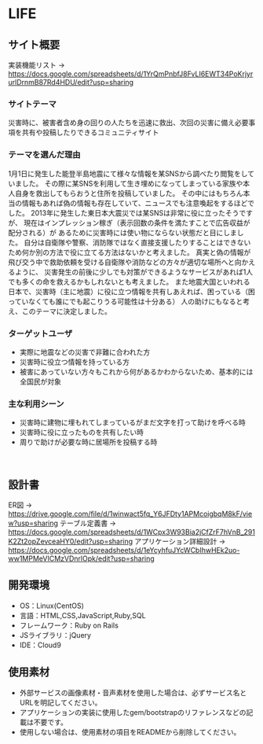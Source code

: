 # LIFE

## サイト概要
実装機能リスト → https://docs.google.com/spreadsheets/d/1YrQmPnbfJ8FvLI6EWT34PoKrjyrurlDrnmB87Rd4HDU/edit?usp=sharing

### サイトテーマ
災害時に、被害者含め身の回りの人たちを迅速に救出、次回の災害に備え必要事項を共有や投稿したりできるコミュニティサイト

### テーマを選んだ理由
1月1日に発生した能登半島地震にて様々な情報を某SNSから調べたり閲覧をしていました。
その際に某SNSを利用して生き埋めになってしまっている家族や本人自身を救出してもらおうと住所を投稿していました。
その中にはもちろん本当の情報もあれば偽の情報も存在していて、ニュースでも注意喚起をするほどでした。
2013年に発生した東日本大震災では某SNSは非常に役に立ったそうですが、
現在はインプレッション稼ぎ（表示回数の条件を満たすことで広告収益が配分される）が
あるために災害時には使い物にならない状態だと目にしました。
自分は自衛隊や警察、消防隊ではなく直接支援したりすることはできないため何か別の方法で役に立てる方法はないかと考えました。
真実と偽の情報が飛び交う中で救助依頼を受ける自衛隊や消防などの方々が適切な場所へと向かえるように、
災害発生の前後に少しでも対策ができるようなサービスがあれば1人でも多くの命を救えるかもしれないとも考えました。
また地震大国といわれる日本で、災害時（主に地震）に役に立つ情報を共有しあえれば、困っている（困っていなくても誰にでも起こりうる可能性は十分ある）
人の助けにもなると考え、このテーマに決定しました。

### ターゲットユーザ
* 実際に地震などの災害で非難に合われた方
* 災害時に役立つ情報を持っている方
* 被害にあっていない方々もこれから何があるかわからないため、基本的には全国民が対象
​
### 主な利用シーン
* 災害時に建物に埋もれてしまっているがまだ文字を打って助けを呼べる時
* 災害時に役に立ったものを共有したい時
* 周りで助けが必要な時に居場所を投稿する時

​
## 設計書
ER図 → https://drive.google.com/file/d/1winwact5fq_Y6JFDty1APMcoigbqM8kF/view?usp=sharing
テーブル定義書 → https://docs.google.com/spreadsheets/d/1WCpx3W93Bia2jCfZrF7hVnB_291K2Zt2opZevceaHY0/edit?usp=sharing
アプリケーション詳細設計 → https://docs.google.com/spreadsheets/d/1eYcyhfuJYcWCbIhwHEk2uo-ww1MPMeVICMzVDnrlOpk/edit?usp=sharing

## 開発環境
- OS：Linux(CentOS)
- 言語：HTML,CSS,JavaScript,Ruby,SQL
- フレームワーク：Ruby on Rails
- JSライブラリ：jQuery
- IDE：Cloud9
​
## 使用素材
- 外部サービスの画像素材・音声素材を使用した場合は、必ずサービス名とURLを明記してください。
- アプリケーションの実装に使用したgem/bootstrapのリファレンスなどの記載は不要です。
- 使用しない場合は、使用素材の項目をREADMEから削除してください。